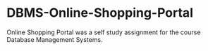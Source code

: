 # DBMS-Online-Shopping-Portal

Online Shopping Portal was a self study assignment for the course Database Management Systems.
